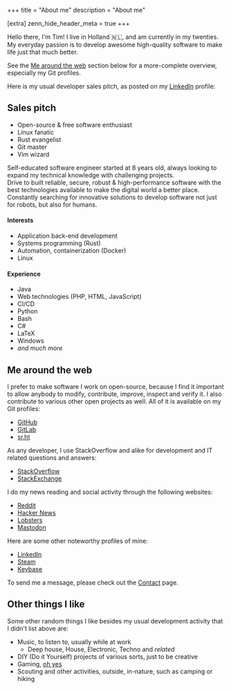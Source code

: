 +++
title = "About me"
description = "About me"

[extra]
zenn_hide_header_meta = true
+++

Hello there, I'm Tim!
I live in Holland 🇳🇱, and am currently in my twenties.
My everyday passion is to develop awesome high-quality software to make life
just that much better.

See the [Me around the web](@/about.md#me-around-the-web) section below for a
more-complete overview, especially my Git profiles.

Here is my usual developer sales pitch, as posted on my [LinkedIn][linkedin]
profile:

## Sales pitch
- Open-source & free software enthusiast
- Linux fanatic
- Rust evangelist
- Git master
- Vim wizard

Self-educated software engineer started at 8 years old, always looking to expand
my technical knowledge with challenging projects.  
Drive to built reliable, secure, robust & high-performance software with the
best technologies available to make the digital world a better place. Constantly
searching for innovative solutions to develop software not just for robots, but
also for humans.

#### Interests
- Application back-end development
- Systems programming (Rust)
- Automation, containerization (Docker)
- Linux

#### Experience
- Java
- Web technologies (PHP, HTML, JavaScript)
- CI/CD
- Python
- Bash
- C#
- LaTeX
- Windows
- _and much more_

## Me around the web
I prefer to make software I work on open-source, because I find it important to
allow anybody to modify, contribute, improve, inspect and verify it.
I also contribute to various other open projects as well.
All of it is available on my Git profiles:

- [GitHub][github]
- [GitLab][gitlab]
- [sr.ht][sr.ht]

As any developer, I use StackOverflow and alike for development and IT related
questions and answers:

- [StackOverflow][stackoverflow]
- [StackExchange][stackexchange]

I do my news reading and social activity through the following websites:

- [Reddit][reddit]
- [Hacker News][hackernews]
- [Lobsters][lobsters]
- [Mastodon][mastodon]

Here are some other noteworthy profiles of mine:

- [LinkedIn][linkedin]
- [Steam][steam]
- [Keybase][keybase]

To send me a message, please check out the [Contact](@/contact.md) page.

## Other things I like
Some other random things I like besides my usual development activity that I
didn't list above are:

- Music, to listen to, usually while at work
  - Deep house, House, Electronic, Techno and _related_
- DIY (Do it Yourself) projects of various sorts, just to be creative
- Gaming, [oh yes][steam-games]
- Scouting and other activities, outside, in-nature, such as camping or hiking

[github]: https://github.com/timvisee
[gitlab]: https://gitlab.com/timvisee
[sr.ht]: https://git.sr.ht/~timvisee
[stackoverflow]: https://stackoverflow.com/users/1000145
[stackexchange]: https://stackexchange.com/users/980236?tab=accounts
[reddit]: https://reddit.com/r/timvisee
[hackernews]: https://news.ycombinator.com/user?id=timvisee
[lobsters]: https://lobste.rs/u/timvisee/
[mastodon]: https://mastodon.social/@timvisee
[linkedin]: https://linkedin.com/in/timvisee
[steam]: https://steamcommunity.com/id/timvisee
[steam-games]: https://steamcommunity.com/id/timvisee/games/?tab=all
[keybase]: https://keybase.io/timvisee
